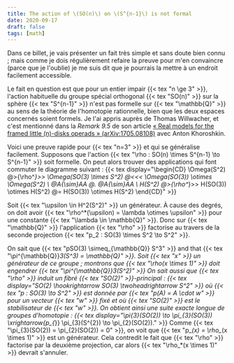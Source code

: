 ```yaml
---
title: The action of \(SO(n)\) on \(S^{n-1}\) is not formal
date: 2020-09-17
draft: false
tags: [math]
---
```


Dans ce billet, je vais présenter un fait très simple et sans doute bien connu ; mais comme je dois régulièrement refaire la preuve pour m'en convaincre (parce que je l'oublie) je me suis dit que je pourrais la mettre à un endroit facilement accessible.

Le fait en question est que pour un entier impair {{< tex "n \ge 3" >}}, l'action habituelle du groupe spécial orthogonal {{< tex "SO(n)" >}} sur la sphère {{< tex "S^{n-1}" >}} n'est pas formelle sur {{< tex "\mathbb{Q}" >}} au sens de la théorie de l'homotopie rationnelle, bien que les deux espaces concernés soient formels.
Je l'ai appris auprès de Thomas Willwacher, et c'est mentionné dans la *Remark 9.5* de son article [« Real models for the framed little \(n\)-disks operads » (arXiv:1705.08108)](https://arxiv.org/abs/1705.08108) avec Anton Khoroshkin.

Voici une preuve rapide pour {{< tex "n=3" >}} et qui se généralise facilement.
Supposons que l'action {{< tex "\rho : SO(n) \times S^{n-1} \to S^{n-1}" >}} soit formelle.
On peut alors trouver des applications qui font commuter le diagramme suivant :
{{< tex display="\begin{CD} \Omega(S^2) @>{\rho^*}>> \Omega(SO(3) \times S^2) @<<< \Omega(SO(3)) \otimes \Omega(S^2) \\ @A{\sim}AA @. @A{\sim}AA \\ H(S^2) @>{\rho^*}>> H(SO(3)) \otimes H(S^2) @= H(SO(3)) \otimes H(S^2) \end{CD}" >}}

Soit {{< tex "\upsilon \in H^2(S^2)" >}} un générateur.
À cause des degrés, on doit avoir {{< tex "\rho^*(\upsilon) = \lambda \otimes \upsilon" >}} pour une constante {{< tex "\lambda \in \mathbb{Q}" >}}.
Donc sur {{< tex "\mathbb{Q}" >}} l'application {{< tex "\rho" >}} factorise au travers de la seconde projection {{< tex "p_2 : SO(3) \times S^2 \to S^2" >}}.

On sait que {{< tex "pSO(3) \simeq_{\mathbb{Q}} S^3" >}} and that {{< tex "\pi^{\mathbb{Q}}_3(S^3) = \mathbb{Q}" >}}.
Soit {{< tex "x" >}} un générateur de ce groupe ; montrons que {{< tex "\rho_*(x \times 1)" >}} doit engendrer {{< tex "\pi^{\mathbb{Q}}_3(S^2)" >}}
On sait aussi que {{< tex "\rho" >}} induit un fibré {{< tex "SO(2)" >}}-principal :
{{< tex display="SO(2) \hookrightarrow SO(3) \twoheadrightarrow S^2" >}}
où {{< tex "p : SO(3) \to S^2" >}} est donnée par {{< tex "p(A) = A \cdot w" >}} pour un vecteur {{< tex "w" >}} fixé et où {{< tex "SO(2)" >}} est le stabilisateur de {{< tex "w" >}}.
On obtient ainsi une suite exacte longue de groupes d'homotopie :
{{< tex display="\pi_{3}(SO(2)) \to \pi_{3}(SO(3)) \xrightarrow{p_{*}} \pi_{3}(S^{2}) \to \pi_{2}(SO(2))." >}}
Comme {{< tex "\pi_{3}(SO(2)) = \pi_{2}(SO(2)) = 0" >}}, on voit que {{< tex "p_*(x) = \rho_*(x \times 1)" >}} est un générateur.
Cela contredit le fait que {{< tex "\rho" >}} factorise par la deuxième projection, car alors {{< tex "\rho_*(x \times 1)" >}} devrait s'annuler.
